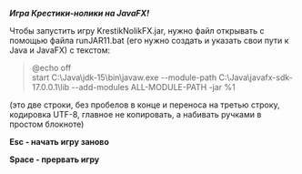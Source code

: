 **_Игра Крестики-нолики на JavaFX!_**

Чтобы запустить игру KrestikNolikFX.jar, нужно файл открывать с помощью файла runJAR11.bat (его нужно создать и указать свои пути к Java и JavaFX) с текстом: 

>@echo off\
>start C:\Java\jdk-15\bin\javaw.exe --module-path C:\Java\javafx-sdk-17.0.0.1\lib --add-modules ALL-MODULE-PATH -jar %1

(это две строки, без пробелов в конце и переноса на третью строку, кодировка UTF-8, главное не копировать, а набивать ручками в простом блокноте)

**Esc - начать игру заново**

**Space - прервать игру**
